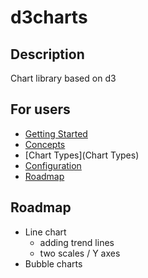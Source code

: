 # d3charts

## Description

Chart library based on d3

## For users

- [Getting Started](https://github.com/frnkclsst/d3charts/wiki/Getting-Started)
- [Concepts](https://github.com/frnkclsst/d3charts/wiki/Concepts)
- [Chart Types](Chart Types)
- [Configuration](https://github.com/frnkclsst/d3charts/wiki/Configuration)
- [Roadmap](https://github.com/frnkclsst/d3charts/wiki/Roadmap)

## Roadmap

* Line chart
  * adding trend lines
  * two scales / Y axes
* Bubble charts
